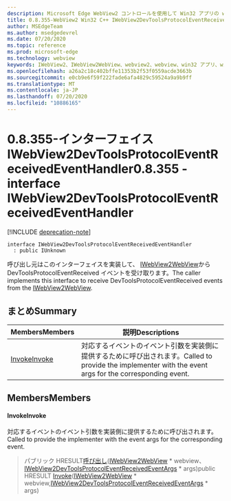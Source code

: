 ```yaml
---
description: Microsoft Edge WebView2 コントロールを使用して Win32 アプリの web コンテンツをホストする
title: 0.8.355-WebView2 Win32 C++ IWebView2DevToolsProtocolEventReceivedEventHandler
author: MSEdgeTeam
ms.author: msedgedevrel
ms.date: 07/20/2020
ms.topic: reference
ms.prod: microsoft-edge
ms.technology: webview
keywords: IWebView2、IWebView2WebView、webview2、webview、win32 アプリ、win32、edge
ms.openlocfilehash: a26a2c18c402bffe11353b2f53f0559acde3663b
ms.sourcegitcommit: e0cb9e6f59f222fade6afa4829c59524a9a9b9ff
ms.translationtype: MT
ms.contentlocale: ja-JP
ms.lasthandoff: 07/20/2020
ms.locfileid: "10886165"
---
```

# <span data-ttu-id="3ecb0-104">0.8.355-インターフェイス IWebView2DevToolsProtocolEventReceivedEventHandler</span><span class="sxs-lookup"><span data-stu-id="3ecb0-104">0.8.355 - interface IWebView2DevToolsProtocolEventReceivedEventHandler</span></span> 

[!INCLUDE [deprecation-note](../../includes/deprecation-note.md)]

```
interface IWebView2DevToolsProtocolEventReceivedEventHandler
  : public IUnknown
```

<span data-ttu-id="3ecb0-105">呼び出し元はこのインターフェイスを実装して、 [IWebView2WebView](IWebView2WebView.md)から DevToolsProtocolEventReceived イベントを受け取ります。</span><span class="sxs-lookup"><span data-stu-id="3ecb0-105">The caller implements this interface to receive DevToolsProtocolEventReceived events from the [IWebView2WebView](IWebView2WebView.md).</span></span>

## <span data-ttu-id="3ecb0-106">まとめ</span><span class="sxs-lookup"><span data-stu-id="3ecb0-106">Summary</span></span>

 <span data-ttu-id="3ecb0-107">Members</span><span class="sxs-lookup"><span data-stu-id="3ecb0-107">Members</span></span>                        | <span data-ttu-id="3ecb0-108">説明</span><span class="sxs-lookup"><span data-stu-id="3ecb0-108">Descriptions</span></span>
--------------------------------|---------------------------------------------
[<span data-ttu-id="3ecb0-109">Invoke</span><span class="sxs-lookup"><span data-stu-id="3ecb0-109">Invoke</span></span>](#invoke) | <span data-ttu-id="3ecb0-110">対応するイベントのイベント引数を実装側に提供するために呼び出されます。</span><span class="sxs-lookup"><span data-stu-id="3ecb0-110">Called to provide the implementer with the event args for the corresponding event.</span></span>

## <span data-ttu-id="3ecb0-111">Members</span><span class="sxs-lookup"><span data-stu-id="3ecb0-111">Members</span></span>

#### <span data-ttu-id="3ecb0-112">Invoke</span><span class="sxs-lookup"><span data-stu-id="3ecb0-112">Invoke</span></span> 

<span data-ttu-id="3ecb0-113">対応するイベントのイベント引数を実装側に提供するために呼び出されます。</span><span class="sxs-lookup"><span data-stu-id="3ecb0-113">Called to provide the implementer with the event args for the corresponding event.</span></span>

> <span data-ttu-id="3ecb0-114">パブリック HRESULT[呼び出し](#invoke)([IWebView2WebView](IWebView2WebView.md) \* webview、[IWebView2DevToolsProtocolEventReceivedEventArgs](IWebView2DevToolsProtocolEventReceivedEventArgs.md) \* args)</span><span class="sxs-lookup"><span data-stu-id="3ecb0-114">public HRESULT [Invoke](#invoke)([IWebView2WebView](IWebView2WebView.md) \* webview,[IWebView2DevToolsProtocolEventReceivedEventArgs](IWebView2DevToolsProtocolEventReceivedEventArgs.md) \* args)</span></span>

